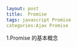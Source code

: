 ```yaml
layout: post
title:  Promise
tags: javascript Promise 
categories:Ajax Promise 
```

1.Promise 的基本概念
 